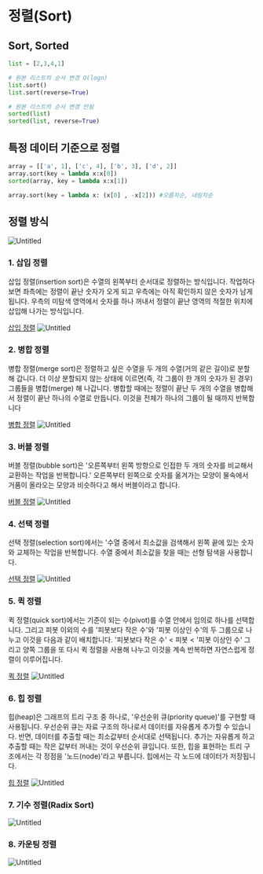# 정렬(Sort)
## Sort, Sorted
```python
list = [2,3,4,1]

# 원본 리스트의 순서 변경 O(logn)
list.sort()
list.sort(reverse=True)

# 원본 리스트의 순서 변경 안됨
sorted(list)
sorted(list, reverse=True)

```

## 특정 데이터 기준으로 정렬

```python
array = [['a', 1], ['c', 4], ['b', 3], ['d', 2]]
array.sort(key = lambda x:x[0])
sorted(array, key = lambda x:x[1])

array.sort(key = lambda x: (x[0] , -x[2])) #오름차순, 내림차순
```
## 정렬 방식
![Untitled](https://user-images.githubusercontent.com/49435163/122941906-c3589780-d3b0-11eb-9a5b-3672aacc2d0c.png)

### 1. 삽입 정렬

삽입 정렬(insertion sort)은 수열의 왼쪽부터 순서대로 정렬하는 방식입니다. 작업하다 보면 좌측에는 정렬이 끝난 숫자가 오게 되고 우측에는 아직 확인하지 않은 숫자가 남게 됩니다. 우측의 미탐색 영역에서 숫자를 하나 꺼내서 정렬이 끝난 영역의 적절한 위치에 삽입해 나가는 방식입니다.

[삽입 정렬](https://serendipity24.tistory.com/16)
![Untitled](https://user-images.githubusercontent.com/49435163/122942037-dd927580-d3b0-11eb-9d5c-eed73f5d6fb0.png)

### 2. 병합 정렬

병합 정렬(merge sort)은 정렬하고 싶은 수열을 두 개의 수열(거의 같은 길이)로 분할해 갑니다. 더 이상 분할되지 않는 상태에 이르면(즉, 각 그룹이 한 개의 숫자가 된 경우) 그룹들을 병합(merge) 해 나갑니다. 병합할 때에는 정렬이 끝난 두 개의 수열을 병합해서 정렬이 끝난 하나의 수열로 만듭니다. 이것을 전체가 하나의 그룹이 될 때까지 반복합니다

[병합 정렬](https://serendipity24.tistory.com/26)
![Untitled](https://user-images.githubusercontent.com/49435163/122942092-e7b47400-d3b0-11eb-83b2-c539e134323c.png)

### 3. 버블 정렬

버블 정렬(bubble sort)은 '오른쪽부터 왼쪽 방향으로 인접한 두 개의 숫자를 비교해서 교환하는 작업을 반복합니다.' 오른쪽부터 왼쪽으로 숫자를 옮겨가는 모양이 물속에서 거품이 올라오는 모양과 비슷하다고 해서 버블이라고 합니다.

[버블 정렬](https://serendipity24.tistory.com/14)
![Untitled](https://user-images.githubusercontent.com/49435163/122942182-fa2ead80-d3b0-11eb-9536-ef3d05ec7433.png)

### 4. 선택 정렬

선택 정렬(selection sort)에서는 '수열 중에서 최소값을 검색해서 왼쪽 끝에 있는 숫자와 교체하는 작업을 반복합니다. 수열 중에서 최소값을 찾을 때는 선형 탐색을 사용합니다.

[선택 정렬](https://serendipity24.tistory.com/15)
![Untitled](https://user-images.githubusercontent.com/49435163/122942536-3eba4900-d3b1-11eb-8993-5f7b79bc4a5b.png)

### 5. 퀵 정렬

퀵 정렬(quick sort)에서는 기준이 되는 수(pivot)를 수열 안에서 임의로 하나를 선택합니다. 그리고 피봇 이외의 수를 '피봇보다 작은 수'와 '피봇 이상인 수'의 두 그룹으로 나누고 이것을 다음과 같이 배치합니다. '피봇보다 작은 수' < 피봇 < '피봇 이상인 수' 그리고 양쪽 그룹을 또 다시 퀵 정렬을 사용해 나누고 이것을 계속 반복하면 자연스럽게 정렬이 이루어집니다.

[퀵 정렬](https://serendipity24.tistory.com/27)
![Untitled](https://user-images.githubusercontent.com/49435163/122942274-0fa3d780-d3b1-11eb-856f-141a5ff2d4cb.png)

### 6. 힙 정렬

힙(heap)은 그래프의 트리 구조 중 하나로, '우선순위 큐(priority queue)'를 구현할 때 사용됩니다. 우선순위 큐는 자료 구조의 하나로서 데이터를 자유롭게 추가할 수 있습니다. 반면, 데이터를 추출할 때는 최소값부터 순서대로 선택됩니다. 추가는 자유롭게 하고 추출할 때는 작은 값부터 꺼내는 것이 우선순위 큐입니다. 또한, 힙을 표현하는 트리 구조에서는 각 정점을 '노드(node)'라고 부릅니다. 힙에서는 각 노드에 데이터가 저장됩니다.

[힙 정렬](https://serendipity24.tistory.com/17)
![Untitled](https://user-images.githubusercontent.com/49435163/122942622-50035580-d3b1-11eb-8ae5-32e5ca9c906f.png)

### 7. 기수 정렬(Radix Sort)
![Untitled](https://user-images.githubusercontent.com/49435163/122942676-585b9080-d3b1-11eb-8256-e5ee04869670.png)
### 8. 카운팅 정렬
![Untitled](https://user-images.githubusercontent.com/49435163/122942719-5f829e80-d3b1-11eb-9d6f-e7a64e5233b0.png)
